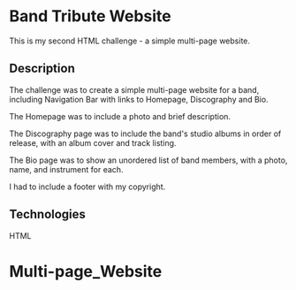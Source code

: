 # Band Tribute Website

This is my second HTML challenge - a simple multi-page website.

## Description

The challenge was to create a simple multi-page website for a band, including Navigation Bar with links to Homepage, Discography and Bio.

The Homepage was to include a photo and brief description. 

The Discography page was to include the band's studio albums in order of release, with an album cover and track listing.

The Bio page was to show an unordered list of band members, with a photo, name, and instrument for each.

I had to include a footer with my copyright.

## Technologies

HTML
# Multi-page_Website
